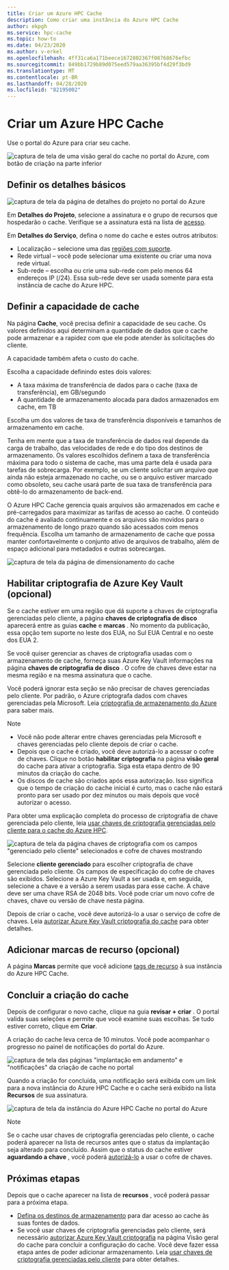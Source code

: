 ```yaml
---
title: Criar um Azure HPC Cache
description: Como criar uma instância do Azure HPC Cache
author: ekpgh
ms.service: hpc-cache
ms.topic: how-to
ms.date: 04/23/2020
ms.author: v-erkel
ms.openlocfilehash: 4ff31ca6a171beece1672802367f08768676efbc
ms.sourcegitcommit: 849bb1729b89d075eed579aa36395bf4d29f3bd9
ms.translationtype: MT
ms.contentlocale: pt-BR
ms.lasthandoff: 04/28/2020
ms.locfileid: "82195002"
---
```

# <a name="create-an-azure-hpc-cache"></a>Criar um Azure HPC Cache

Use o portal do Azure para criar seu cache.

![captura de tela de uma visão geral do cache no portal do Azure, com botão de criação na parte inferior](media/hpc-cache-home-page.png)

## <a name="define-basic-details"></a>Definir os detalhes básicos

![captura de tela da página de detalhes do projeto no portal do Azure](media/hpc-cache-create-basics.png)

Em **Detalhes do Projeto**, selecione a assinatura e o grupo de recursos que hospedarão o cache. Verifique se a assinatura está na lista de [acesso](hpc-cache-prereqs.md#azure-subscription).

Em **Detalhes do Serviço**, defina o nome do cache e estes outros atributos:

* Localização – selecione uma das [regiões com suporte](hpc-cache-overview.md#region-availability).
* Rede virtual – você pode selecionar uma existente ou criar uma nova rede virtual.
* Sub-rede – escolha ou crie uma sub-rede com pelo menos 64 endereços IP (/24). Essa sub-rede deve ser usada somente para esta instância de cache do Azure HPC.

## <a name="set-cache-capacity"></a>Definir a capacidade de cache
<!-- referenced from GUI - update aka.ms link if you change this header text -->

Na página **Cache**, você precisa definir a capacidade de seu cache. Os valores definidos aqui determinam a quantidade de dados que o cache pode armazenar e a rapidez com que ele pode atender às solicitações do cliente.

A capacidade também afeta o custo do cache.

Escolha a capacidade definindo estes dois valores:

* A taxa máxima de transferência de dados para o cache (taxa de transferência), em GB/segundo
* A quantidade de armazenamento alocada para dados armazenados em cache, em TB

Escolha um dos valores de taxa de transferência disponíveis e tamanhos de armazenamento em cache.

Tenha em mente que a taxa de transferência de dados real depende da carga de trabalho, das velocidades de rede e do tipo dos destinos de armazenamento. Os valores escolhidos definem a taxa de transferência máxima para todo o sistema de cache, mas uma parte dela é usada para tarefas de sobrecarga. Por exemplo, se um cliente solicitar um arquivo que ainda não esteja armazenado no cache, ou se o arquivo estiver marcado como obsoleto, seu cache usará parte de sua taxa de transferência para obtê-lo do armazenamento de back-end.

O Azure HPC Cache gerencia quais arquivos são armazenados em cache e pré-carregados para maximizar as tarifas de acesso ao cache. O conteúdo do cache é avaliado continuamente e os arquivos são movidos para o armazenamento de longo prazo quando são acessados com menos frequência. Escolha um tamanho de armazenamento de cache que possa manter confortavelmente o conjunto ativo de arquivos de trabalho, além de espaço adicional para metadados e outras sobrecargas.

![captura de tela da página de dimensionamento do cache](media/hpc-cache-create-capacity.png)

## <a name="enable-azure-key-vault-encryption-optional"></a>Habilitar criptografia de Azure Key Vault (opcional)

Se o cache estiver em uma região que dá suporte a chaves de criptografia gerenciadas pelo cliente, a página **chaves de criptografia de disco** aparecerá entre as guias **cache** e **marcas** . No momento da publicação, essa opção tem suporte no leste dos EUA, no Sul EUA Central e no oeste dos EUA 2.

Se você quiser gerenciar as chaves de criptografia usadas com o armazenamento de cache, forneça suas Azure Key Vault informações na página **chaves de criptografia de disco** . O cofre de chaves deve estar na mesma região e na mesma assinatura que o cache.

Você poderá ignorar esta seção se não precisar de chaves gerenciadas pelo cliente. Por padrão, o Azure criptografa dados com chaves gerenciadas pela Microsoft. Leia [criptografia de armazenamento do Azure](../storage/common/storage-service-encryption.md) para saber mais.

> [!NOTE]
>
> * Você não pode alterar entre chaves gerenciadas pela Microsoft e chaves gerenciadas pelo cliente depois de criar o cache.
> * Depois que o cache é criado, você deve autorizá-lo a acessar o cofre de chaves. Clique no botão **habilitar criptografia** na página **visão geral** do cache para ativar a criptografia. Siga esta etapa dentro de 90 minutos da criação do cache.
> * Os discos de cache são criados após essa autorização. Isso significa que o tempo de criação do cache inicial é curto, mas o cache não estará pronto para ser usado por dez minutos ou mais depois que você autorizar o acesso.

Para obter uma explicação completa do processo de criptografia de chave gerenciada pelo cliente, leia [usar chaves de criptografia gerenciadas pelo cliente para o cache do Azure HPC](customer-keys.md).

![captura de tela da página chaves de criptografia com os campos "gerenciado pelo cliente" selecionados e cofre de chaves mostrando](media/create-encryption.png)

Selecione **cliente gerenciado** para escolher criptografia de chave gerenciada pelo cliente. Os campos de especificação do cofre de chaves são exibidos. Selecione a Azure Key Vault a ser usada e, em seguida, selecione a chave e a versão a serem usadas para esse cache. A chave deve ser uma chave RSA de 2048 bits. Você pode criar um novo cofre de chaves, chave ou versão de chave nesta página.

Depois de criar o cache, você deve autorizá-lo a usar o serviço de cofre de chaves. Leia [autorizar Azure Key Vault criptografia do cache](customer-keys.md#3-authorize-azure-key-vault-encryption-from-the-cache) para obter detalhes.

## <a name="add-resource-tags-optional"></a>Adicionar marcas de recurso (opcional)

A página **Marcas** permite que você adicione [tags de recurso](https://go.microsoft.com/fwlink/?linkid=873112) à sua instância do Azure HPC Cache.

## <a name="finish-creating-the-cache"></a>Concluir a criação do cache

Depois de configurar o novo cache, clique na guia **revisar + criar** . O portal valida suas seleções e permite que você examine suas escolhas. Se tudo estiver correto, clique em **Criar**.

A criação do cache leva cerca de 10 minutos. Você pode acompanhar o progresso no painel de notificações do portal do Azure.

![captura de tela das páginas "implantação em andamento" e "notificações" da criação de cache no portal](media/hpc-cache-deploy-status.png)

Quando a criação for concluída, uma notificação será exibida com um link para a nova instância do Azure HPC Cache e o cache será exibido na lista **Recursos** de sua assinatura.

![captura de tela da instância do Azure HPC Cache no portal do Azure](media/hpc-cache-new-overview.png)

> [!NOTE]
> Se o cache usar chaves de criptografia gerenciadas pelo cliente, o cache poderá aparecer na lista de recursos antes que o status da implantação seja alterado para concluído. Assim que o status do cache estiver **aguardando a chave** , você poderá [autorizá-lo](customer-keys.md#3-authorize-azure-key-vault-encryption-from-the-cache) a usar o cofre de chaves.

## <a name="next-steps"></a>Próximas etapas

Depois que o cache aparecer na lista de **recursos** , você poderá passar para a próxima etapa.

* [Defina os destinos de armazenamento](hpc-cache-add-storage.md) para dar acesso ao cache às suas fontes de dados.
* Se você usar chaves de criptografia gerenciadas pelo cliente, será necessário [autorizar Azure Key Vault criptografia](customer-keys.md#3-authorize-azure-key-vault-encryption-from-the-cache) na página Visão geral do cache para concluir a configuração do cache. Você deve fazer essa etapa antes de poder adicionar armazenamento. Leia [usar chaves de criptografia gerenciadas pelo cliente](customer-keys.md) para obter detalhes.
